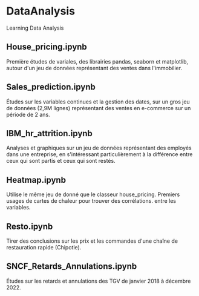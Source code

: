 # DataAnalysis
Learning Data Analysis

## House_pricing.ipynb

Première études de variales, des librairies pandas, seaborn et matplotlib, autour d'un jeu de données représentant des ventes dans l'immobilier.

## Sales_prediction.ipynb

Études sur les variables continues et la gestion des dates, sur un gros jeu de données (2,9M lignes) représentant des ventes en e-commerce sur un période de 2 ans.

## IBM_hr_attrition.ipynb

Analyses et graphiques sur un jeu de données représentant des employés dans une entreprise, en s'intéressant particulièrement à la différence entre ceux qui sont partis et ceux qui sont restés.

## Heatmap.ipynb

Utilise le même jeu de donné que le classeur house_pricing. Premiers usages de cartes de chaleur pour trouver des corrélations. entre les variables.

## Resto.ipynb

Tirer des conclusions sur les prix et les commandes d'une chaîne de restauration rapide (Chipotle).

## SNCF_Retards_Annulations.ipynb

Études sur les retards et annulations des TGV de janvier 2018 à décembre 2022.
